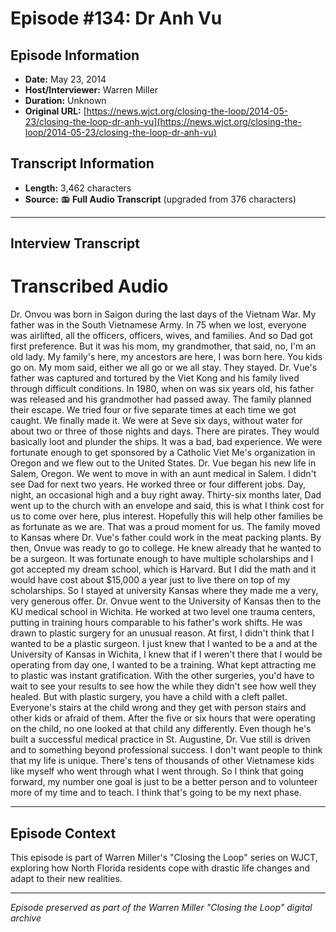# Episode #134: Dr Anh Vu



## Episode Information

- **Date:** May 23, 2014
- **Host/Interviewer:** Warren Miller
- **Duration:** Unknown
- **Original URL:** [https://news.wjct.org/closing-the-loop/2014-05-23/closing-the-loop-dr-anh-vu](https://news.wjct.org/closing-the-loop/2014-05-23/closing-the-loop-dr-anh-vu)

## Transcript Information

- **Length:** 3,462 characters
- **Source:** 📻 **Full Audio Transcript** (upgraded from 376 characters)

---

## Interview Transcript

# Transcribed Audio
Dr. Onvou was born in Saigon during the last days of the Vietnam War. My father was in the South Vietnamese Army. In 75 when we lost, everyone was airlifted, all the officers, officers, wives, and families. And so Dad got first preference. But it was his mom, my grandmother, that said, no, I'm an old lady. My family's here, my ancestors are here, I was born here. You kids go on. My mom said, either we all go or we all stay. They stayed. Dr. Vue's father was captured and tortured by the Viet Kong and his family lived through difficult conditions. In 1980, when on was six years old, his father was released and his grandmother had passed away. The family planned their escape. We tried four or five separate times at each time we got caught. We finally made it. We were at Seve six days, without water for about two or three of those nights and days. There are pirates. They would basically loot and plunder the ships. It was a bad, bad experience. We were fortunate enough to get sponsored by a Catholic Viet Me's organization in Oregon and we flew out to the United States. Dr. Vue began his new life in Salem, Oregon. We went to move in with an aunt medical in Salem. I didn't see Dad for next two years. He worked three or four different jobs. Day, night, an occasional high and a buy right away. Thirty-six months later, Dad went up to the church with an envelope and said, this is what I think cost for us to come over here, plus interest. Hopefully this will help other families be as fortunate as we are. That was a proud moment for us. The family moved to Kansas where Dr. Vue's father could work in the meat packing plants. By then, Onvue was ready to go to college. He knew already that he wanted to be a surgeon. It was fortunate enough to have multiple scholarships and I got accepted my dream school, which is Harvard. But I did the math and it would have cost about $15,000 a year just to live there on top of my scholarships. So I stayed at university Kansas where they made me a very, very generous offer. Dr. Onvue went to the University of Kansas then to the KU medical school in Wichita. He worked at two level one trauma centers, putting in training hours comparable to his father's work shifts. He was drawn to plastic surgery for an unusual reason. At first, I didn't think that I wanted to be a plastic surgeon. I just knew that I wanted to be a and at the University of Kansas in Wichita, I knew that if I weren't there that I would be operating from day one, I wanted to be a training. What kept attracting me to plastic was instant gratification. With the other surgeries, you'd have to wait to see your results to see how the while they didn't see how well they healed. But with plastic surgery, you have a child with a cleft pallet. Everyone's stairs at the child wrong and they get with person stairs and other kids or afraid of them. After the five or six hours that were operating on the child, no one looked at that child any differently. Even though he's built a successful medical practice in St. Augustine, Dr. Vue still is driven and to something beyond professional success. I don't want people to think that my life is unique. There's tens of thousands of other Vietnamese kids like myself who went through what I went through. So I think that going forward, my number one goal is just to be a better person and to volunteer more of my time and to teach. I think that's going to be my next phase.

---

## Episode Context

This episode is part of Warren Miller's "Closing the Loop" series on WJCT, exploring how North Florida residents cope with drastic life changes and adapt to their new realities.



---

*Episode preserved as part of the Warren Miller "Closing the Loop" digital archive*
